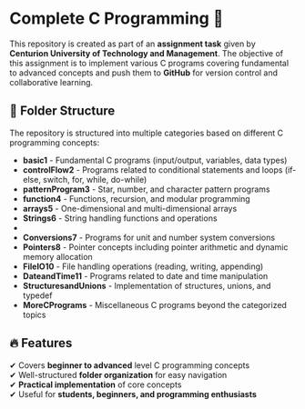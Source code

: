 # Complete C Programming 🚀  

This repository is created as part of an **assignment task** given by **Centurion University of Technology and Management**. The objective of this assignment is to implement various C programs covering fundamental to advanced concepts and push them to **GitHub** for version control and collaborative learning.  

## 📂 Folder Structure  
The repository is structured into multiple categories based on different C programming concepts:  


- **basic1** - Fundamental C programs (input/output, variables, data types)  
- **controlFlow2** - Programs related to conditional statements and loops (if-else, switch, for, while, do-while)  
- **patternProgram3** - Star, number, and character pattern programs  
- **function4** - Functions, recursion, and modular programming  
- **arrays5** - One-dimensional and multi-dimensional arrays  
- **Strings6** - String handling functions and operations
- 
- **Conversions7** - Programs for unit and number system conversions  
- **Pointers8** - Pointer concepts including pointer arithmetic and dynamic memory allocation  
- **FileIO10** - File handling operations (reading, writing, appending)  
- **DateandTime11** - Programs related to date and time manipulation  
- **StructuresandUnions** - Implementation of structures, unions, and typedef  
- **MoreCPrograms** - Miscellaneous C programs beyond the categorized topics  

## 🔥 Features  
✔ Covers **beginner to advanced** level C programming concepts  
✔ Well-structured **folder organization** for easy navigation  
✔ **Practical implementation** of core concepts  
✔ Useful for **students, beginners, and programming enthusiasts**  
